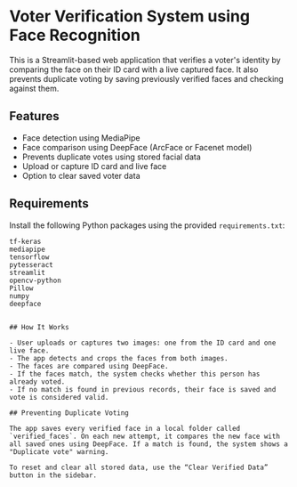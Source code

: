 # Voter Verification System using Face Recognition

This is a Streamlit-based web application that verifies a voter's identity by comparing the face on their ID card with a live captured face. It also prevents duplicate voting by saving previously verified faces and checking against them.

## Features

- Face detection using MediaPipe
- Face comparison using DeepFace (ArcFace or Facenet model)
- Prevents duplicate votes using stored facial data
- Upload or capture ID card and live face
- Option to clear saved voter data

## Requirements

Install the following Python packages using the provided `requirements.txt`:

```
tf-keras
mediapipe
tensorflow
pytesseract
streamlit
opencv-python
Pillow
numpy
deepface


## How It Works

- User uploads or captures two images: one from the ID card and one live face.
- The app detects and crops the faces from both images.
- The faces are compared using DeepFace.
- If the faces match, the system checks whether this person has already voted.
- If no match is found in previous records, their face is saved and vote is considered valid.

## Preventing Duplicate Voting

The app saves every verified face in a local folder called `verified_faces`. On each new attempt, it compares the new face with all saved ones using DeepFace. If a match is found, the system shows a "Duplicate vote" warning.

To reset and clear all stored data, use the “Clear Verified Data” button in the sidebar.

